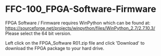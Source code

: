 # FFC-100_FPGA-Software-Firmware
FPGA Software / Firmware requires WinPython which can be found at:
https://sourceforge.net/projects/winpython/files/WinPython_2.7/2.7.10.3/  
Please select the 64 bit version.  
  
Left click on the FPGA_Software R01.zip file and click 'Download' to download the FPGA package to your hard drive.
  
